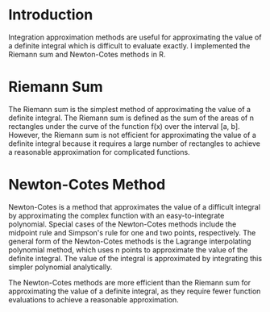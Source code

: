 # Introduction
Integration approximation methods are useful for approximating the value of a definite integral which is difficult to evaluate exactly. I implemented the Riemann sum and Newton-Cotes methods in R. 

# Riemann Sum
The Riemann sum is the simplest method of approximating the value of a definite integral. The Riemann sum is defined as the sum of the areas of n rectangles under the curve of the function f(x) over the interval [a, b]. However, the Riemann sum is not efficient for approximating the value of a definite integral because it requires a large number of rectangles to achieve a reasonable approximation for complicated functions. 

# Newton-Cotes Method
Newton-Cotes is a method that approximates the value of a difficult integral by approximating the complex function with an easy-to-integrate polynomial. Special cases of the Newton-Cotes methods include the midpoint rule and Simpson's rule for one and two points, respectively. The general form of the Newton-Cotes methods is the Lagrange interpolating polynomial method, which uses n points to approximate the value of the definite integral. The value of the integral is approximated by integrating this simpler polynomial analytically. 

The Newton-Cotes methods are more efficient than the Riemann sum for approximating the value of a definite integral, as they require fewer function evaluations to achieve a reasonable approximation. 

